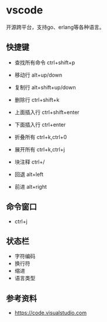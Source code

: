 # vscode

开源跨平台，支持go、erlang等各种语言。

## 快捷键
* 查找所有命令 ctrl+shift+p
* 移动行 alt+up/down
* 复制行 alt+shift+up/down
* 删除行 ctrl+shift+k
* 上面插入行 ctrl+shift+enter
* 下面插入行 ctrl+enter
* 折叠所有 ctrl+k,ctrl+0
* 展开所有 ctrl+k,ctrl+j
* 块注释 ctrl+/

* 回退 alt+left
* 前进 alt+right


## 命令窗口
* ctrl+j

## 状态栏
* 字符编码
* 换行符
* 缩进
* 语言类型

## 参考资料
* https://code.visualstudio.com
